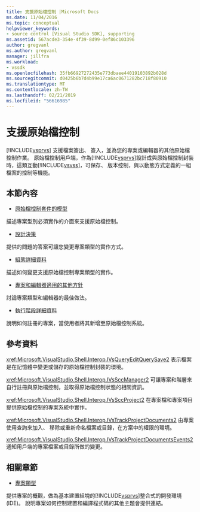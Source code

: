 ```yaml
---
title: 支援原始檔控制 |Microsoft Docs
ms.date: 11/04/2016
ms.topic: conceptual
helpviewer_keywords:
- source control [Visual Studio SDK], supporting
ms.assetid: 567acde3-354e-4f39-8d99-0ef86c103396
author: gregvanl
ms.author: gregvanl
manager: jillfra
ms.workload:
- vssdk
ms.openlocfilehash: 35fb66927272435e773dbaee44019103892b028d
ms.sourcegitcommit: d0425b6b7d4b99e17ca6ac0671282bc718f80910
ms.translationtype: MT
ms.contentlocale: zh-TW
ms.lasthandoff: 02/21/2019
ms.locfileid: "56616985"
---
```

# <a name="supporting-source-control"></a>支援原始檔控制
[!INCLUDE[vsprvs](../../code-quality/includes/vsprvs_md.md)] 支援檔案簽出、 簽入，並為您的專案或編輯器的其他原始檔控制作業。 原始檔控制用戶端，作為[!INCLUDE[vsprvs](../../code-quality/includes/vsprvs_md.md)]設計成與原始檔控制封裝時，這類互動[!INCLUDE[vsvss](../../extensibility/includes/vsvss_md.md)]，可保存、 版本控制，與以動態方式定義的一組檔案的控制等機能。

## <a name="in-this-section"></a>本節內容
- [原始檔控制套件的模型](../../extensibility/internals/model-for-source-control-packages.md)

 描述專案型別必須實作的介面來支援原始檔控制。

- [設計決策](../../extensibility/internals/source-control-design-decisions.md)

 提供的問題的答案可讓您變更專案類型的實作方式。

- [組態詳細資料](../../extensibility/internals/source-control-configuration-details.md)

 描述如何變更支援原始檔控制專案類型的實作。

- [專案和編輯器適用的其他方針](../../extensibility/internals/additional-source-control-guidelines-for-projects-and-editors.md)

 討論專案類型和編輯器的最佳做法。

- [執行階段詳細資料](../../extensibility/internals/source-control-runtime-details.md)

 說明如何註冊的專案，當使用者將其新增至原始檔控制系統。

## <a name="reference"></a>參考資料
 <xref:Microsoft.VisualStudio.Shell.Interop.IVsQueryEditQuerySave2> 表示檔案是在記憶體中變更或儲存的原始檔控制封裝的環境。

 <xref:Microsoft.VisualStudio.Shell.Interop.IVsSccManager2> 可讓專案和階層來自行註冊與原始檔控制，並取得原始檔控制狀態的相關資訊。

 <xref:Microsoft.VisualStudio.Shell.Interop.IVsSccProject2> 在專案檔和專案項目提供原始檔控制的專案系統中實作。

 <xref:Microsoft.VisualStudio.Shell.Interop.IVsTrackProjectDocuments2> 由專案使用查詢來加入、 移除或重新命名檔案或目錄，在方案中的權限的環境。

 <xref:Microsoft.VisualStudio.Shell.Interop.IVsTrackProjectDocumentsEvents2> 通知用戶端的專案檔案或目錄所做的變更。

## <a name="related-sections"></a>相關章節
- [專案類型](../../extensibility/internals/project-types.md)

 提供專案的概觀，做為基本建置組塊的[!INCLUDE[vsprvs](../../code-quality/includes/vsprvs_md.md)]整合式的開發環境 (IDE)。 說明專案如何控制建置和編譯程式碼的其他主題會提供連結。